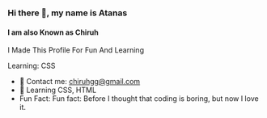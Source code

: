 ### Hi there 👋, my name is Atanas
#### I am also Known as Chiruh

I Made This Profile For Fun And Learning

Learning: CSS

- 🔭 Contact me: chiruhgg@gmail.com
- 💎 Learning CSS, HTML
- Fun Fact: Fun fact: Before I thought that coding is boring, but now I love it.




